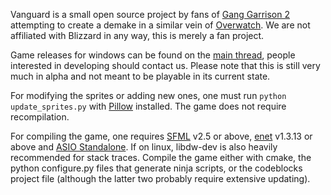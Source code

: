 Vanguard is a small open source project by fans of [Gang Garrison 2](http://www.ganggarrison.com/) attempting to create a demake in a similar vein of [Overwatch](https://playoverwatch.com).
We are not affiliated with Blizzard in any way, this is merely a fan project.

Game releases for windows can be found on the [main thread](http://www.ganggarrison.com/forums/index.php?topic=37227.0), people interested in developing should contact us.
Please note that this is still very much in alpha and not meant to be playable in its current state.

For modifying the sprites or adding new ones, one must run `python update_sprites.py` with [Pillow](https://python-pillow.org/) installed. The game does not require recompilation.

For compiling the game, one requires [SFML](https://www.sfml-dev.org/) v2.5 or above, [enet](http://enet.bespin.org/Downloads.html) v1.3.13 or above and [ASIO Standalone](https://think-async.com/Asio). If on linux, libdw-dev is also heavily recommended for stack traces.
Compile the game either with cmake, the python configure.py files that generate ninja scripts, or the codeblocks project file (although the latter two probably require extensive updating).
